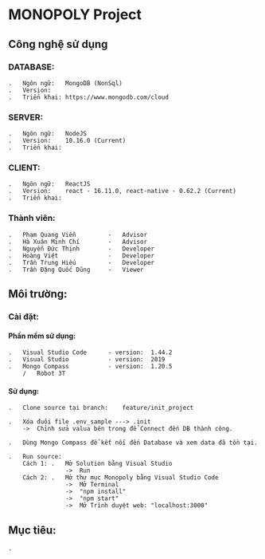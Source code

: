#  MONOPOLY Project

##  Công nghệ sử dụng
### DATABASE:
    .   Ngôn ngữ:   MongoDB (NonSql)
    .   Version:    
    .   Triển khai: https://www.mongodb.com/cloud

### SERVER:
    .   Ngôn ngữ:   NodeJS
    .   Version:    10.16.0 (Current)
    .   Triển khai: 

### CLIENT:
    .   Ngôn ngữ:   ReactJS
    .   Version:    react - 16.11.0, react-native - 0.62.2 (Current)
    .   Triển khai: 

### Thành viên:
    .   Phạm Quang Viễn         -   Advisor
    .   Hà Xuân Minh Chí        -   Advisor
    .   Nguyễn Đức Thịnh        -   Developer
    .   Hoàng Việt              -   Developer
    .   Trần Trung Hiếu         -   Developer
    .	Trần Đặng Quốc Dũng     -   Viewer

##  Môi trường:
### Cài đặt:
#### Phần mềm sử dụng:
    .   Visual Studio Code      - version:  1.44.2
    .   Visual Studio           - version:  2019
    .   Mongo Compass           - version:  1.20.5
        /   Robot 3T
#### Sử dụng:
    .   Clone source tại branch:    feature/init_project

    .   Xóa đuôi file .env_sample ---> .init
        ->  Chỉnh sửa valua bên trong để Connect đến DB thành công.

    .   Dùng Mongo Compass để kết nối đến Database và xem data đã tồn tại.

    .   Run source:
        Cách 1: .   Mở Solution bằng Visual Studio
                    ->  Run
        Cách 2: .   Mở thư mục Monopoly bằng Visual Studio Code
                    ->  Mở Terminal
                    ->  "npm install"
                    ->  "npm start"
                    ->  Mở Trình duyệt web: "localhost:3000"

## Mục tiêu: 
	.	
